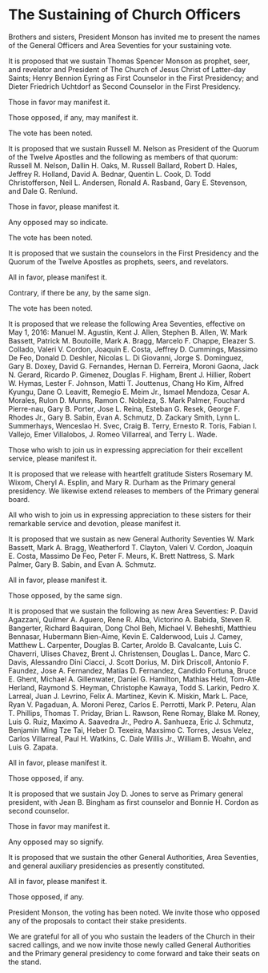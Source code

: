 # The Sustaining of Church Officers

Brothers and sisters, President Monson has invited me to present the names of
the General Officers and Area Seventies for your sustaining vote.

It is proposed that we sustain Thomas Spencer Monson as prophet, seer, and
revelator and President of The Church of Jesus Christ of Latter-day Saints;
Henry Bennion Eyring as First Counselor in the First Presidency; and Dieter
Friedrich Uchtdorf as Second Counselor in the First Presidency.

Those in favor may manifest it.

Those opposed, if any, may manifest it.

The vote has been noted.

It is proposed that we sustain Russell M. Nelson as President of the Quorum of
the Twelve Apostles and the following as members of that quorum: Russell M.
Nelson, Dallin H. Oaks, M. Russell Ballard, Robert D. Hales, Jeffrey R.
Holland, David A. Bednar, Quentin L. Cook, D. Todd Christofferson, Neil L.
Andersen, Ronald A. Rasband, Gary E. Stevenson, and Dale G. Renlund.

Those in favor, please manifest it.

Any opposed may so indicate.

The vote has been noted.

It is proposed that we sustain the counselors in the First Presidency and the
Quorum of the Twelve Apostles as prophets, seers, and revelators.

All in favor, please manifest it.

Contrary, if there be any, by the same sign.

The vote has been noted.

It is proposed that we release the following Area Seventies, effective on May
1, 2016: Manuel M. Agustin, Kent J. Allen, Stephen B. Allen, W. Mark Bassett,
Patrick M. Boutoille, Mark A. Bragg, Marcelo F. Chappe, Eleazer S. Collado,
Valeri V. Cordon, Joaquin E. Costa, Jeffrey D. Cummings, Massimo De Feo,
Donald D. Deshler, Nicolas L. Di Giovanni, Jorge S. Dominguez, Gary B. Doxey,
David G. Fernandes, Hernan D. Ferreira, Moroni Gaona, Jack N. Gerard, Ricardo
P. Gimenez, Douglas F. Higham, Brent J. Hillier, Robert W. Hymas, Lester F.
Johnson, Matti T. Jouttenus, Chang Ho Kim, Alfred Kyungu, Dane O. Leavitt,
Remegio E. Meim Jr., Ismael Mendoza, Cesar A. Morales, Rulon D. Munns, Ramon
C. Nobleza, S. Mark Palmer, Fouchard Pierre-nau, Gary B. Porter, Jose L.
Reina, Esteban G. Resek, George F. Rhodes Jr., Gary B. Sabin, Evan A. Schmutz,
D. Zackary Smith, Lynn L. Summerhays, Wenceslao H. Svec, Craig B. Terry,
Ernesto R. Toris, Fabian I. Vallejo, Emer Villalobos, J. Romeo Villarreal, and
Terry L. Wade.

Those who wish to join us in expressing appreciation for their excellent
service, please manifest it.

It is proposed that we release with heartfelt gratitude Sisters Rosemary M.
Wixom, Cheryl A. Esplin, and Mary R. Durham as the Primary general presidency.
We likewise extend releases to members of the Primary general board.

All who wish to join us in expressing appreciation to these sisters for their
remarkable service and devotion, please manifest it.

It is proposed that we sustain as new General Authority Seventies W. Mark
Bassett, Mark A. Bragg, Weatherford T. Clayton, Valeri V. Cordon, Joaquin E.
Costa, Massimo De Feo, Peter F. Meurs, K. Brett Nattress, S. Mark Palmer, Gary
B. Sabin, and Evan A. Schmutz.

All in favor, please manifest it.

Those opposed, by the same sign.

It is proposed that we sustain the following as new Area Seventies: P. David
Agazzani, Quilmer A. Aguero, Rene R. Alba, Victorino A. Babida, Steven R.
Bangerter, Richard Baquiran, Dong Chol Beh, Michael V. Beheshti, Matthieu
Bennasar, Hubermann Bien-Aime, Kevin E. Calderwood, Luis J. Camey, Matthew L.
Carpenter, Douglas B. Carter, Aroldo B. Cavalcante, Luis C. Chaverri, Ulises
Chavez, Brent J. Christensen, Douglas L. Dance, Marc C. Davis, Alessandro Dini
Ciacci, J. Scott Dorius, M. Dirk Driscoll, Antonio F. Faundez, Jose A.
Fernandez, Matias D. Fernandez, Candido Fortuna, Bruce E. Ghent, Michael A.
Gillenwater, Daniel G. Hamilton, Mathias Held, Tom-Atle Herland, Raymond S.
Heyman, Christophe Kawaya, Todd S. Larkin, Pedro X. Larreal, Juan J. Levrino,
Felix A. Martinez, Kevin K. Miskin, Mark L. Pace, Ryan V. Pagaduan, A. Moroni
Perez, Carlos E. Perrotti, Mark P. Peteru, Alan T. Phillips, Thomas T. Priday,
Brian L. Rawson, Rene Romay, Blake M. Roney, Luis G. Ruiz, Maximo A. Saavedra
Jr., Pedro A. Sanhueza, Eric J. Schmutz, Benjamin Ming Tze Tai, Heber D.
Texeira, Maxsimo C. Torres, Jesus Velez, Carlos Villarreal, Paul H. Watkins,
C. Dale Willis Jr., William B. Woahn, and Luis G. Zapata.

All in favor, please manifest it.

Those opposed, if any.

It is proposed that we sustain Joy D. Jones to serve as Primary general
president, with Jean B. Bingham as first counselor and Bonnie H. Cordon as
second counselor.

Those in favor may manifest it.

Any opposed may so signify.

It is proposed that we sustain the other General Authorities, Area Seventies,
and general auxiliary presidencies as presently constituted.

All in favor, please manifest it.

Those opposed, if any.

President Monson, the voting has been noted. We invite those who opposed any
of the proposals to contact their stake presidents.

We are grateful for all of you who sustain the leaders of the Church in their
sacred callings, and we now invite those newly called General Authorities and
the Primary general presidency to come forward and take their seats on the
stand.

